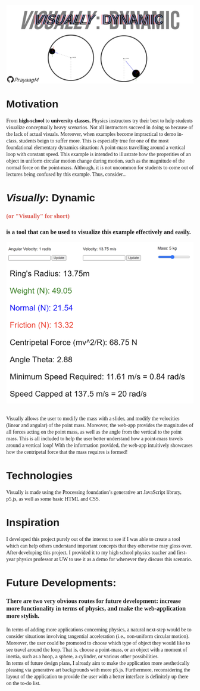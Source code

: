 <img width = "1100" src = "https://raw.githubusercontent.com/PrayaagM/Visually-Dynamic/main/images/ReadMeImage1.png" style = "display : block; margin-left : auto; margin-right : auto"></img>

<h1 style = "font-family: Arial"> Motivation </h1>
<h7 style = "font-family : Arial Narrow;">From <strong>high-school</strong> to <strong>university classes</strong>, Physics instructors try their best to help students visualize conceptually heavy scenarios. Not all instructors succeed in doing so because of the lack of actual visuals. Moreover, when examples become impractical to demo in-class, students beign to suffer more. This is especially true for one of the most foundational elementary dynamics situation: A point-mass travelling around a vertical loop with constant speed. This example is intended to illustrate how the properities of an object in uniform circular motion change during motion, such as the magnitude of the normal force on the point-mass. Although, it is not uncommon for students to come out of lectures being confused by this example. Thus, consider...</h7>

<div>
    <h1 style = "font-family : Arial"> <i>Visually</i>: Dynamic</h1>
    <h3 style = "font-family : Arial Narrow; color : #db5a51">(or "Visually" for short)</h3>
</div>

<h3 style = "font-family : Arial Narrow;">is a tool that can be used to visualize this example effectively and easily.</h3>

<img width = "600" src = "https://raw.githubusercontent.com/PrayaagM/Visually-Dynamic/main/images/inputs.png" style = "display : block; margin-left : auto; margin-right : auto"></img>
<img width = "600" src = "https://raw.githubusercontent.com/PrayaagM/Visually-Dynamic/main/images/Sidebar%20Info.png" style = "display : block; margin-left : auto; margin-right : auto"></img>
<br>

<h7 style = "font-family : Arial Narrow;">Visually allows the user to modify the mass with a slider, and modify the velocities 
    (linear and angular) of the point mass. Moreover, the web-app provides the magnitudes 
    of all forces acting on the point mass, as well as the angle from the vertical to the 
    point mass. This is all included to help the user better understand how a point-mass 
    travels around a vertical loop! With the information provided, the web-app intuitively 
    showcases how the centripetal force that the mass requires is formed!
</h7>


<h1 style = "font-family: Arial"> Technologies </h1>
<h7 style = "font-family : Arial Narrow;">
    Visually is made using the Processing foundation’s 
    generative art JavaScript library, p5.js, as well as some basic HTML and CSS.
</h7>

<h1 style = "font-family: Arial"> Inspiration </h1>
<h7 style = "font-family : Arial Narrow;">
    I developed this project purely out of the interest to see if I was able to create a tool
    which can help others understand important concepts that they otherwise may gloss over. After
    developing this project, I provided it to my high school physics teacher and first-year physics
    professor at UW to use it as a demo for whenever they discuss this scenario.
</h7>

<h1 style = "font-family: Arial"> Future Developments: </h1>
<h3 style = "font-family : Arial Narrow;">There are two very obvious routes for future development: increase more functionality in terms of physics, and make the web-application more stylish.</h3>

<h7 style = "font-family : Arial Narrow;">
    In terms of adding more applications concerning physics, a natural next-step would be to
    consider situations involving tangential acceleration (i.e., non-uniform circular motion). 
    Moreover, the user could be promoted to choose which type of object they would like to see
    travel around the loop. That is, choose a point-mass, or an object with a moment of inertia,
    such as a hoop, a sphere, a cylinder, or various other possibilities.
</h7><br>
<h7 style = "font-family : Arial Narrow;">
    In terms of future design plans, I already aim to make the application more aesthetically
    pleasing via generative art backgrounds with more p5.js. Furthermore, reconsidering the layout
    of the application to provide the user with a better interface is definitely up there on the
    to-do list.
</h7>


